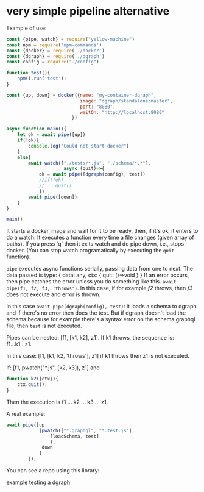 # very simple pipeline alternative

Example of use:

```js
const {pipe, watch} = require("yellow-machine")
const npm = require('npm-commands')
const {docker} = require('./docker')
const {dgraph} = require('./dgraph')
const config = require("./config")

function test(){
    npm().run('test');
}

const {up, down} = docker({name: "my-container-dgraph", 
                           image: "dgraph/standalone:master", 
                           port: "8080", 
                           waitOn: "http://localhost:8080"
                        })

async function main(){
    let ok = await pipe([up])
    if(!ok){
        console.log("Could not start docker")
    }
    else{
        await watch(["./tests/*.js", "./schema/*.*"],  
                     async (quit)=>{
            ok = await pipe([dgraph(config), test]) 
            //if(!ok)   
            //    quit()
            });
        await pipe([down])
    }
}

main()
```

It starts a docker image and wait for it to be ready, then, if it's ok, it enters to do a watch. It executes a function every time a file changes (given array of paths). If you press 'q' then it exits watch and do pipe down, i.e., stops docker. (You can stop watch programatically by executing the `quit` function).

`pipe` executes async functions serially, passing data from one to next. The data passed is type: {
    data: any,
    ctx: {
        quit: ()=>void
    }
} If an error occurs, then pipe catches the error unless you do something like this. `await pipe(f1, f2, f3, 'throws')`. In this case, if for example *f2* throws, then *f3* does not execute and error is thrown.

In this case `await pipe(dgraph(config), test)`: it loads a schema to dgraph and if there's no error then does the test. But if dgraph doesn't load the schema because for example there's a syntax error on the schema.graphql file, then `test` is not executed.

Pipes can be nested: [f1, [k1, k2], z1]. If k1 throws, the sequence is: f1...k1...z1.

In this case: [f1, [k1, k2, 'throws'], z1] if k1 throws then z1 is not executed.

If: [f1, pwatch("*.js", [k2, k3]), z1] and

```js
function k2({ctx}){
    ctx.quit();
}
```

Then the execution is f1 ... k2 ... k3 ... z1.

A real example:

```js
await pipe([up, 
            [pwatch(["*.graphql", "*.test.js"], 
                [loadSchema, test]
                ), 
             down
            ]
        ]);
```

You can see a repo using this library:

[example testing a dgraph](https://github.com/yellowmachine/example-test-your-dgraph)